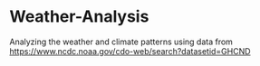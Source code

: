 # Weather-Analysis
Analyzing the weather and climate patterns using data from https://www.ncdc.noaa.gov/cdo-web/search?datasetid=GHCND
